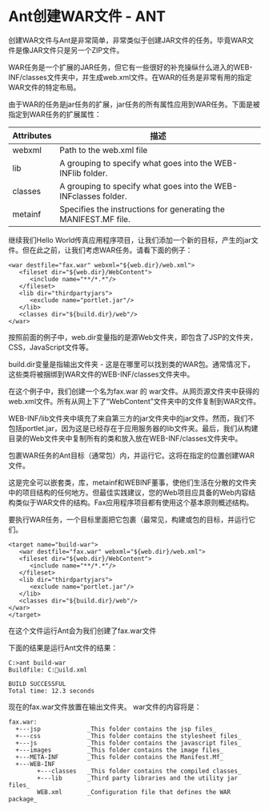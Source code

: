 # Ant创建WAR文件 - ANT

创建WAR文件与Ant是非常简单，非常类似于创建JAR文件的任务。毕竟WAR文件是像JAR文件只是另一个ZIP文件。

WAR任务是一个扩展的JAR任务，但它有一些很好的补充操纵什么进入的WEB-INF/classes文件夹中，并生成web.xml文件。在WAR的任务是非常有用的指定WAR文件的特定布局。

由于WAR的任务是jar任务的扩展，jar任务的所有属性应用到WAR任务。下面是被指定到WAR任务的扩展属性：

| Attributes | 描述 |
| --- | --- |
| webxml | Path to the web.xml file |
| lib | A grouping to specify what goes into the WEB-INFlib folder. |
| classes | A grouping to specify what goes into the WEB-INFclasses folder. |
| metainf | Specifies the instructions for generating the MANIFEST.MF file. |

继续我们Hello World传真应用程序项目，让我们添加一个新的目标，产生的jar文件。但在此之前，让我们考虑WAR任务。请看下面的例子：

```
<war destfile="fax.war" webxml="${web.dir}/web.xml">
   <fileset dir="${web.dir}/WebContent">
      <include name="**/*.*"/>
   </fileset>
   <lib dir="thirdpartyjars">
      <exclude name="portlet.jar"/>
   </lib>
   <classes dir="${build.dir}/web"/>
</war>
```

按照前面的例子中，web.dir变量指的是源Web文件夹，即包含了JSP的文件夹，CSS，JavaScript文件等。

build.dir变量是指输出文件夹 - 这是在哪里可以找到类的WAR包。通常情况下，这些类将被捆绑到WAR文件的WEB-INF/classes文件夹中。

在这个例子中，我们创建一个名为fax.war 的 war文件。从网页源文件夹中获得的web.xml文件。所有从网上下了“WebContent”文件夹中的文件复制到WAR文件。

WEB-INF/lib文件夹中填充了来自第三方的jar文件夹中的jar文件。然而，我们不包括portlet.jar，因为这是已经存在于应用服务器的lib文件夹。最后，我们从构建目录的Web文件夹中复制所有的类和放入放在WEB-INF/classes文件夹中。

包裹WAR任务的Ant目标（通常包）内，并运行它。这将在指定的位置创建WAR文件。

这是完全可以嵌套类，库，metainf和WEBINF董事，使他们生活在分散的文件夹中的项目结构的任何地方。但最佳实践建议，您的Web项目应具备的Web内容结构类似于WAR文件的结构。Fax应用程序项目都有使用这个基本原则概述结构。

要执行WAR任务，一个目标里面把它包裹（最常见，构建或包的目标，并运行它们。

```
<target name="build-war">
   <war destfile="fax.war" webxml="${web.dir}/web.xml">
   <fileset dir="${web.dir}/WebContent">
      <include name="**/*.*"/>
   </fileset>
   <lib dir="thirdpartyjars">
      <exclude name="portlet.jar"/>
   </lib>
   <classes dir="${build.dir}/web"/>
</war>
</target>
```

在这个文件运行Ant会为我们创建了fax.war文件

下面的结果是运行Ant文件的结果：

```
C:>ant build-war
Buildfile: C:uild.xml

BUILD SUCCESSFUL
Total time: 12.3 seconds
```

现在的fax.war文件放置在输出文件夹。 war文件的内容将是：

```
fax.war:
  +---jsp             _This folder contains the jsp files_
  +---css             _This folder contains the stylesheet files_
  +---js              _This folder contains the javascript files_
  +---images          _This folder contains the image files_
  +---META-INF        _This folder contains the Manifest.Mf_
  +---WEB-INF
        +---classes   _This folder contains the compiled classes_
        +---lib       _Third party libraries and the utility jar files_
        WEB.xml       _Configuration file that defines the WAR package_
```

